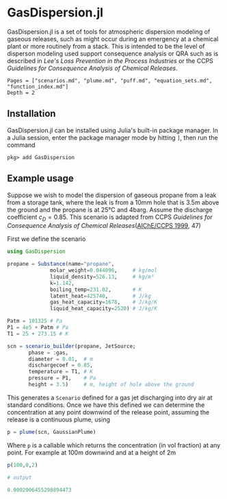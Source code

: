 # GasDispersion.jl

GasDispersion.jl is a set of tools for atmospheric dispersion modeling of
gaseous releases, such as might occur during an emergency at a chemical plant
or more  routinely from a stack. This is intended to be the level of disperson
modeling used support consequence analysis or QRA such as is described in *Lee's
Loss Prevention in the Process Industries* or the CCPS *Guidelines for
Consequence Analysis of Chemical Releases*.

```@contents
Pages = ["scenarios.md", "plume.md", "puff.md", "equation_sets.md", "function_index.md"]
Depth = 2
```

## Installation

GasDispersion.jl can be installed using Julia's built-in package manager. In a
Julia session, enter the package manager mode by hitting `]`, then run the
command

```
pkg> add GasDispersion
```


## Example usage

Suppose we wish to model the dispersion of gaseous propane from a leak from a storage tank, where the leak is from a 10mm hole that is 3.5m above the ground and the propane is at 25°C and 4barg. Assume the discharge coefficient $c_{D} = 0.85$. This scenario is adapted from CCPS *Guidelines for Consequence Analysis of Chemical Releases*([AIChE/CCPS 1999](references.md), 47)

First we define the scenario

```julia
using GasDispersion

propane = Substance(name="propane",
              molar_weight=0.044096,     # kg/mol
              liquid_density=526.13,     # kg/m³
              k=1.142,
              boiling_temp=231.02,       # K
              latent_heat=425740,        # J/kg
              gas_heat_capacity=1678,    # J/kg/K
              liquid_heat_capacity=2520) # J/kg/K

Patm = 101325 # Pa
P1 = 4e5 + Patm # Pa
T1 = 25 + 273.15 # K

scn = scenario_builder(propane, JetSource; 
       phase = :gas,
       diameter = 0.01,  # m
       dischargecoef = 0.85,
       temperature = T1, # K
       pressure = P1,    # Pa
       height = 3.5)     # m, height of hole above the ground
```

This generates a `Scenario` defined for a gas jet discharging into dry air
at standard conditions. Once we have this defined we can determine the
concentration at any point downwind of the release point, assuming the release
is a continuous plume, using

```julia
p = plume(scn, GaussianPlume)
```

Where `p` is a callable which returns the concentration (in vol fraction) at any point. For example at 100m downwind and at a height of 2m

```julia
p(100,0,2)

# output

0.0002006455298894473

```